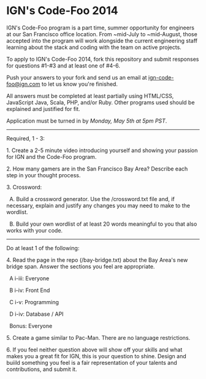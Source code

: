 IGN's Code-Foo 2014
=============

IGN's Code-Foo program is a part time, summer opportunity for engineers at our San Francisco office location. From
~mid-July to ~mid-August, those accepted into the program will work alongside the current engineering staff learning
about the stack and coding with the team on active projects.

To apply to IGN's Code-Foo 2014, fork this repository and submit responses for questions #1-#3 and at least one of #4-6.

Push your answers to your fork and send us an email at ign-code-foo@ign.com to let us know you're finished.

All answers must be completed at least partially using HTML/CSS, JavaScript Java, Scala, PHP, and/or Ruby. Other programs used
should be explained and justified for fit.

Application must be turned in by _Monday, May 5th at 5pm PST_.

-----
Required, 1 - 3:


1\. Create a 2-5 minute video introducing yourself and showing your passion for IGN and the Code-Foo program.


2\. How many gamers are in the San Francisco Bay Area? Describe each step in your thought process.


3\. Crossword:

&nbsp;&nbsp;A. Build a crossword generator. Use the /crossword.txt file and, if necessary, explain and justify any changes you may need to
make to the wordlist.

&nbsp;&nbsp;B. Build your own wordlist of at least 20 words meaningful to you that also works with your code.

-----
Do at least 1 of the following:


4\. Read the page in the repo (/bay-bridge.txt) about the Bay Area's new bridge span. Answer the sections you feel are appropriate.


&nbsp;&nbsp;A i-iii: Everyone


&nbsp;&nbsp;B i-iv: Front End


&nbsp;&nbsp;C i-v: Programming


&nbsp;&nbsp;D i-iv: Database / API


&nbsp;&nbsp;Bonus: Everyone


5\. Create a game similar to Pac-Man. There are no language restrictions.


6\. If you feel neither question above will show off your skills and what makes you a great fit for IGN, this is your question to shine.
Design and buiild something you feel is a fair representation of your talents and contributions, and submit it.



